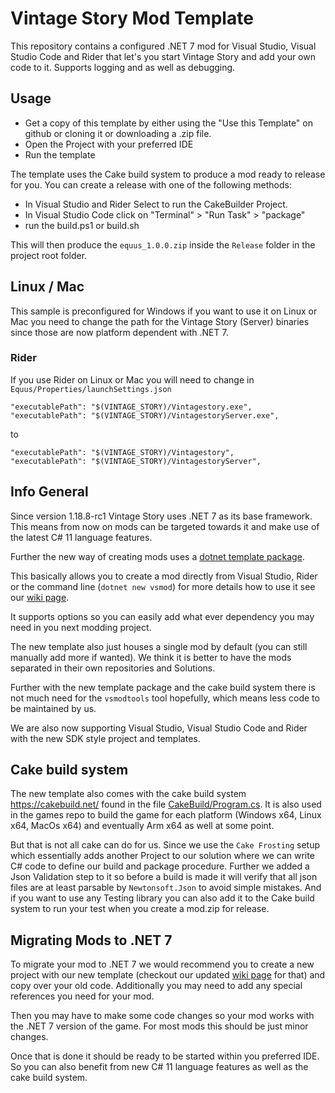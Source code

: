 # Vintage Story Mod Template

This repository contains a configured .NET 7 mod for Visual Studio, Visual Studio Code and Rider that let's you start Vintage Story and add your own code to it. Supports logging and as well as debugging.



## Usage
- Get a copy of this template by either using the "Use this Template" on github or cloning it or downloading a .zip file.
- Open the Project with your preferred IDE
- Run the template


The template uses the Cake build system to produce a mod ready to release for you.
You can create a release with one of the following methods:
- In Visual Studio and Rider Select to run the CakeBuilder Project.
- In Visual Studio Code click on "Terminal" > "Run Task" > "package"
- run the build.ps1 or build.sh

This will then produce the `equus_1.0.0.zip` inside the `Release` folder in the project root folder.


##  Linux / Mac
This sample is preconfigured for Windows if you want to use it on Linux or Mac you need to change the path for the Vintage Story (Server) binaries since those are now platform dependent with .NET 7. 

### Rider
If you use Rider on Linux or Mac you will need to change in
`Equus/Properties/launchSettings.json`
```
"executablePath": "$(VINTAGE_STORY)/Vintagestory.exe",
"executablePath": "$(VINTAGE_STORY)/VintagestoryServer.exe",
```
to 
```
"executablePath": "$(VINTAGE_STORY)/Vintagestory",
"executablePath": "$(VINTAGE_STORY)/VintagestoryServer",
```

## Info General

Since version 1.18.8-rc1 Vintage Story uses .NET 7 as its base framework. This means from now on mods can be targeted towards it and make use of the latest C# 11 language features.

Further the new way of creating mods uses a [dotnet template package](https://www.nuget.org/packages/VintageStory.Mod.Templates/).

This basically allows you to create a mod directly from Visual Studio, Rider or the command line (`dotnet new vsmod`) for more details how to use it see our [wiki page](https://wiki.vintagestory.at/index.php/Modding:Setting_up_your_Development_Environment).

It supports options so you can easily add what ever dependency you may need in you next modding project.

The new template also just houses a single mod by default (you can still manually add more if wanted). We think it is better to have the mods separated in their own repositories and Solutions.

Further with the new template package and the cake build system there is not much need for the `vsmodtools` tool hopefully, which means less code to be maintained by us.

We are also now supporting Visual Studio, Visual Studio Code and Rider with the new SDK style project and templates.

## Cake build system

The new template also comes with the cake build system https://cakebuild.net/ found in the file [CakeBuild/Program.cs](CakeBuild/Program.cs).
It is also used in the games repo to build the game for each platform (Windows x64, Linux x64, MacOs x64) and eventually Arm x64 as well at some point.

But that is not all cake can do for us.
Since we use the `Cake Frosting` setup which essentially adds another Project to our solution where we can write C# code to define our build and package procedure. Further we added a Json Validation step to it so before a build is made it will verify that all json files are at least parsable by `Newtonsoft.Json` to avoid simple mistakes. And if you want to use any Testing library you can also add it to the Cake build system to run your test when you create a mod.zip for release.


## Migrating Mods to .NET 7

To migrate your mod to .NET 7 we would recommend you to create a new project with our new template (checkout our updated [wiki page](https://wiki.vintagestory.at/index.php/Modding:Setting_up_your_Development_Environment) for that) and copy over your old code. Additionally you may need to add any special references you need for your mod.

Then you may have to make some code changes so your mod works with the .NET 7 version of the game. For most mods this should be just minor changes.

Once that is done it should be ready to be started within you preferred IDE. So you can also benefit from new C# 11 language features as well as the cake build system.

